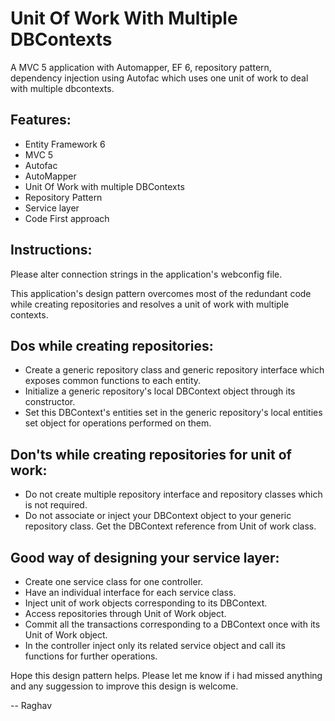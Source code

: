 Unit Of Work With Multiple DBContexts
===============================

A MVC 5 application with Automapper, EF 6, repository pattern, dependency injection using Autofac which uses one unit of work to deal with multiple dbcontexts.

Features:
-------------
- Entity Framework 6
- MVC 5
- Autofac
- AutoMapper
- Unit Of Work with multiple DBContexts
- Repository Pattern
- Service layer
- Code First approach

Instructions:
-----------------
Please alter connection strings in the application's webconfig file.

This application's design pattern overcomes most of the redundant code while creating repositories and resolves a unit of work with multiple contexts.

Dos while creating repositories:
-------------------------------------------
- Create a generic repository class and generic repository interface which exposes common functions to each entity.
- Initialize a generic repository's local DBContext object through its constructor.
- Set this DBContext's entities set in the generic repository's local entities set object for operations performed on them.

Don'ts while creating repositories for unit of work:
-------------------------------------------------------------------
- Do not create multiple repository interface and repository classes which is not required.
- Do not associate or inject your DBContext object to your generic repository class. Get the DBContext reference from Unit of work class.

Good way of designing your service layer:
--------------------------------------------------------
- Create one service class for one controller.
- Have an individual interface for each service class.
- Inject unit of work objects corresponding to its DBContext.
- Access repositories through Unit of Work object.
- Commit all the transactions corresponding to a DBContext once with its Unit of Work object.
- In the controller inject only its related service object and call its functions for further operations.


Hope this design pattern helps. Please let me know if i had missed anything and any suggession to improve this design is welcome.

-- Raghav
